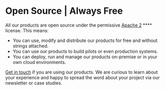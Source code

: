 # Open Source | Always Free

All our products are open source under the permissive [Apache 2](https://www.apache.org/licenses/LICENSE-2.0) **** license. This means:

* You can use, modify and distribute our products for free and without strings attached.
* You can use our products to build pilots or even production systems.&#x20;
* You can deploy, run and manage our products on-premise or in your own cloud environments.

[Get in touch](mailto:office@walt.id) if you are using our products. We are curious to learn about your experience and happy to spread the word about your project via our newsletter or case studies.  &#x20;
